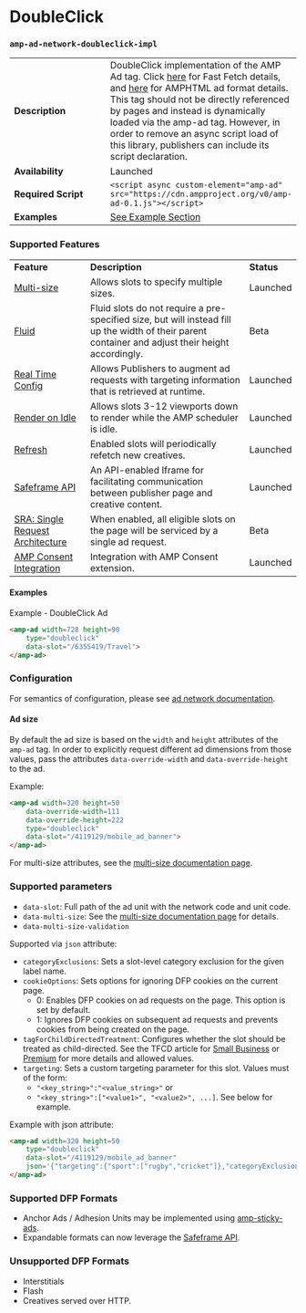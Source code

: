 <!---
Copyright 2016 The AMP HTML Authors. All Rights Reserved.

Licensed under the Apache License, Version 2.0 (the "License");
you may not use this file except in compliance with the License.
You may obtain a copy of the License at

      http://www.apache.org/licenses/LICENSE-2.0

Unless required by applicable law or agreed to in writing, software
distributed under the License is distributed on an "AS-IS" BASIS,
WITHOUT WARRANTIES OR CONDITIONS OF ANY KIND, either express or implied.
See the License for the specific language governing permissions and
limitations under the License.
-->

# DoubleClick

### <a name="amp-ad-network-doubleclick-impl"></a> `amp-ad-network-doubleclick-impl`

<table>
  <tr>
    <td width="40%"><strong>Description</strong></td>
    <td>DoubleClick implementation of the AMP Ad tag.  Click <a href="/extensions/amp-a4a/amp-a4a-internal.md">here</a>
    for Fast Fetch details, and <a href="/extensions/amp-a4a/amp-a4a-format.md">here</a>
    for AMPHTML ad format details. This tag should
    not be directly referenced by pages and instead is dynamically loaded
    via the amp-ad tag.  However, in order to remove an async script load
    of this library, publishers can include its script declaration.</td>
  </tr>
  <tr>
    <td width="40%"><strong>Availability</strong></td>
    <td>Launched</td>
  </tr>
  <tr>
    <td width="40%"><strong>Required Script</strong></td>
    <td><code>&lt;script async custom-element="amp-ad" src="https://cdn.ampproject.org/v0/amp-ad-0.1.js">&lt;/script></code></td>
  </tr>
  <tr>
    <td width="40%"><strong>Examples</strong></td>
    <td><a href="#examples">See Example Section</a></td>
  </tr>
</table>

### Supported Features

<table>
  <tr>
    <td><strong>Feature</strong></td>
    <td><strong>Description</strong></td>
    <td><strong>Status</strong></td>
  </tr>
  <tr>
    <td><a href="multi-size.md">Multi-size</a></td>
    <td>Allows slots to specify multiple sizes.</td>
    <td>Launched</td>
  </tr>
  <tr>
    <td><a href="fluid.md">Fluid</a></td>
    <td>Fluid slots do not require a pre-specified size, but will instead fill up the width of their parent container and adjust their height accordingly.</td>
    <td>Beta</td>
  </tr>
  <tr>
    <td><a href="doubleclick-rtc.md">Real Time Config</a></td>
    <td>Allows Publishers to augment ad requests with targeting information that is retrieved at runtime.</td>
    <td>Launched</td>
  </tr>
  <tr>
    <td><a href="render-on-idle.md">Render on Idle</a></td>
    <td>Allows slots 3-12 viewports down to render while the AMP scheduler is idle.</td>
    <td>Launched</td>
  </tr>
  <tr>
    <td><a href="refresh.md">Refresh</a></td>
    <td>Enabled slots will periodically refetch new creatives.</td>
    <td>Launched</td>
  </tr>
  <tr>
    <td><a href="safeframe.md">Safeframe API</a></td>
    <td>An API-enabled Iframe for facilitating communication between publisher page and creative content.</td>
    <td>Launched</td>
  </tr>
  <tr>
    <td><a href="sra.md">SRA: Single Request Architecture</a></td>
    <td>When enabled, all eligible slots on the page will be serviced by a single ad request.</td>
    <td>Beta</td>
  </tr>
  <tr>
    <td><a href="amp-consent.md">AMP Consent Integration</a></td>
    <td>Integration with AMP Consent extension.</td>
    <td>Launched</td>
  </tr>
</table>

#### Examples
Example - DoubleClick Ad
```html
<amp-ad width=728 height=90
    type="doubleclick"
    data-slot="/6355419/Travel">
</amp-ad>
```
### Configuration

For semantics of configuration, please see [ad network documentation](https://developers.google.com/doubleclick-gpt/reference).


#### Ad size

By default the ad size is based on the `width` and `height` attributes of the `amp-ad` tag. In order to explicitly request different ad dimensions from those values, pass the attributes `data-override-width` and `data-override-height` to the ad.

Example:

```html
<amp-ad width=320 height=50
    data-override-width=111
    data-override-height=222
    type="doubleclick"
    data-slot="/4119129/mobile_ad_banner">
</amp-ad>
```

For multi-size attributes, see the <a href="multi-size.md">multi-size documentation page</a>.

### Supported parameters

- `data-slot`: Full path of the ad unit with the network code and unit code.
- `data-multi-size`: See the <a href="multi-size.md">multi-size documentation page</a> for details.
- `data-multi-size-validation`

Supported via `json` attribute:

- `categoryExclusions`: Sets a slot-level category exclusion for the given label name.
- `cookieOptions`: Sets options for ignoring DFP cookies on the current page.
  - 0: Enables DFP cookies on ad requests on the page. This option is set by default.
  - 1: Ignores DFP cookies on subsequent ad requests and prevents cookies from being created on the page.
- `tagForChildDirectedTreatment`: Configures whether the slot should be treated as child-directed.
See the TFCD article for <a href="https://support.google.com/dfp_sb/answer/3721907">Small Business</a> or <a href="https://support.google.com/dfp_premium/answer/3671211">Premium</a> for more details and allowed values.
- `targeting`: Sets a custom targeting parameter for this slot. Values must of the form:
  - `"<key_string>":"<value_string>"` or
  - `"<key_string>":["<value1>", "<value2>", ...]`. See below for example.

Example with json attribute:

```html
<amp-ad width=320 height=50
    type="doubleclick"
    data-slot="/4119129/mobile_ad_banner"
    json='{"targeting":{"sport":["rugby","cricket"]},"categoryExclusions":["health"],"tagForChildDirectedTreatment":1}'>
</amp-ad>
```

### Supported DFP Formats
- Anchor Ads / Adhesion Units may be implemented using <a href="../../extensions/amp-ad-sticky-ad/amp-sticky-ad.md">amp-sticky-ads</a>.
- Expandable formats can now leverage the <a href="safeframe.md">Safeframe API</a>.

### Unsupported DFP Formats
- Interstitials
- Flash
- Creatives served over HTTP.
